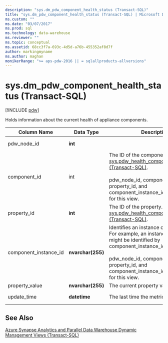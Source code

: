 ```yaml
---
description: "sys.dm_pdw_component_health_status (Transact-SQL)"
title: "sys.dm_pdw_component_health_status (Transact-SQL) | Microsoft Docs"
ms.custom: ""
ms.date: "03/07/2017"
ms.prod: sql
ms.technology: data-warehouse
ms.reviewer: ""
ms.topic: conceptual
ms.assetid: 68cc3f7a-693c-4d5d-a76b-455352af8d7f
author: markingmyname
ms.author: maghan
monikerRange: ">= aps-pdw-2016 || = sqlallproducts-allversions"
---
```

# sys.dm_pdw_component_health_status (Transact-SQL)
[!INCLUDE [pdw](../../includes/applies-to-version/pdw.md)]

  Holds information about the current health of appliance components.  
  
|Column Name|Data Type|Description|Range|  
|-----------------|---------------|-----------------|-----------|  
|pdw_node_id|**int**||Not NULL|  
|component_id|int|The ID of the component. See [sys.pdw_health_components &#40;Transact-SQL&#41;](../../relational-databases/system-catalog-views/sys-pdw-health-components-transact-sql.md).<br /><br /> pdw_node_id, component_id, property_id, and component_instance_id form the key for this view.|Not NULL|  
|property_id|**int**|The ID of the property. See [sys.pdw_health_component_properties &#40;Transact-SQL&#41;](../../relational-databases/system-catalog-views/sys-pdw-health-component-properties-transact-sql.md).|NOT NULL|  
|component_instance_id|**nvarchar(255)**|Identifies an instance of a component. For example, an instance of a CPU might be identified by component_instance_id='CPU1'.<br /><br /> pdw_node_id, component_id, property_id, and component_instance_id form the key for this view.|NOT NULL|  
|property_value|**nvarchar(255)**|The current property value.|NULL|  
|update_time|**datetime**|The last time the metric was updated.|NOT NULL|  
  
## See Also  
 [Azure Synapse Analytics and Parallel Data Warehouse Dynamic Management Views &#40;Transact-SQL&#41;](../../relational-databases/system-dynamic-management-views/sql-and-parallel-data-warehouse-dynamic-management-views.md)  
  
  

